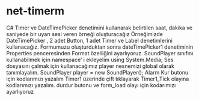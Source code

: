 # net-timerm
 C# Timer ve DateTimePicker denetimini kullanarak belirtilen saat, dakika ve saniyede bir uyarı sesi veren örneği oluşturacağız
 Örneğimizde DateTimePicker , 2 adet Button, 1 adet Timer ve Label denetimlerini kullanacağız.
Formumuzu oluşturduktan sonra dateTimePicker1 denetiminin Properties penceresinden Format özelliğini  ayarlıyoruz.
SoundPlayer sınıfını kullanabilmek için namespace’ i ekleyelim
using System.Media;
Ses dosyasını çalmak için kullanacağımız player nesnemizi global olarak tanımlayalım.
SoundPlayer player = new SoundPlayer();
Alarm Kur butonu için kodlarımızı yazalım
Timer1 üzerinde çift tıklayarak Timer1_Tick olayına kodlarımızı yazalım.
durdur  butonu ve  form_load  olayı için kodarımızı ayarlıyoruz 
